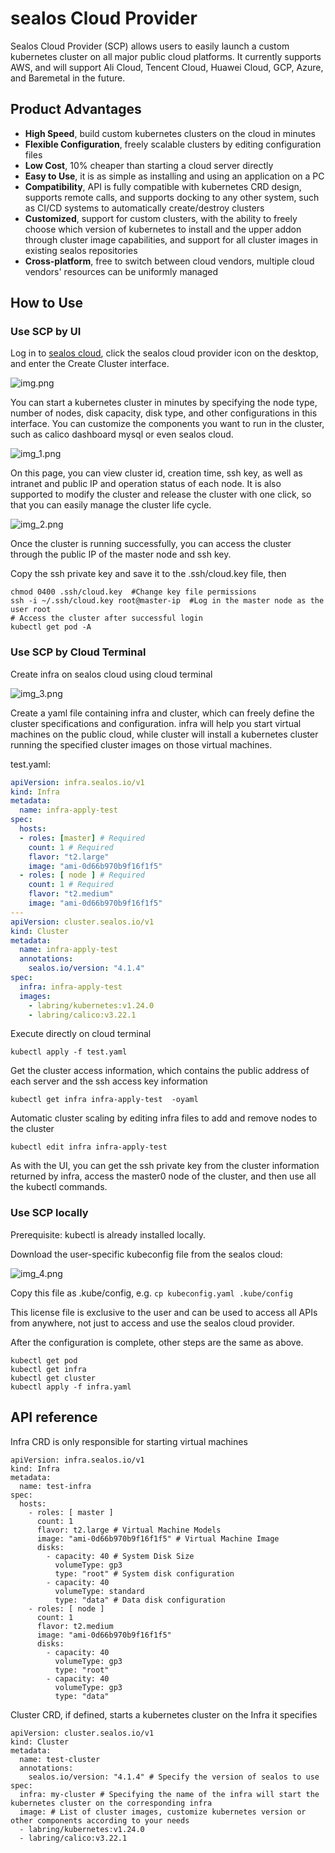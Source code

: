 # sealos Cloud Provider

Sealos Cloud Provider (SCP)
allows users to easily launch a custom kubernetes cluster on all major public cloud platforms.
It currently supports AWS, and will support Ali Cloud, Tencent Cloud, Huawei Cloud, GCP, Azure, and Baremetal in the future.

## Product Advantages

* **High Speed**, build custom kubernetes clusters on the cloud in minutes
* **Flexible Configuration**, freely scalable clusters by editing configuration files
* **Low Cost**, 10% cheaper than starting a cloud server directly
* **Easy to Use**, it is as simple as installing and using an application on a PC
* **Compatibility**, API is fully compatible with kubernetes CRD design, supports remote calls, and supports docking to any other system, such as CI/CD systems to automatically create/destroy clusters
* **Customized**, support for custom clusters, with the ability to freely choose which version of kubernetes to install and the upper addon through cluster image capabilities, and support for all cluster images in existing sealos repositories
* **Cross-platform**, free to switch between cloud vendors, multiple cloud vendors' resources can be uniformly managed

## How to Use

### Use SCP by UI

Log in to [sealos cloud](https://cloud.sealos.io), click the sealos cloud provider icon on the desktop, and enter the Create Cluster interface.

![img.png](img.png)

You can start a kubernetes cluster in minutes by specifying the node type, number of nodes, disk capacity, disk type, and other configurations in this interface. You can customize the components you want to run in the cluster, such as calico dashboard mysql or even sealos cloud.

![img_1.png](img_1.png)

On this page, you can view cluster id, creation time, ssh key, as well as intranet and public IP and operation status of each node. It is also supported to modify the cluster and release the cluster with one click, so that you can easily manage the cluster life cycle.

![img_2.png](img_2.png)

Once the cluster is running successfully, you can access the cluster through the public IP of the master node and ssh key.

Copy the ssh private key and save it to the .ssh/cloud.key file, then
```shell
chmod 0400 .ssh/cloud.key  #Change key file permissions
ssh -i ~/.ssh/cloud.key root@master-ip  #Log in the master node as the user root
# Access the cluster after successful login
kubectl get pod -A
```

### Use SCP by Cloud Terminal

Create infra on sealos cloud using cloud terminal

![img_3.png](img_3.png)

Create a yaml file containing infra and cluster, which can freely define the cluster specifications and configuration. infra will help you start virtual machines on the public cloud, while cluster will install a kubernetes cluster running the specified cluster images on those virtual machines.

test.yaml:
```yaml
apiVersion: infra.sealos.io/v1
kind: Infra
metadata:
  name: infra-apply-test
spec:
  hosts:
  - roles: [master] # Required
    count: 1 # Required
    flavor: "t2.large"
    image: "ami-0d66b970b9f16f1f5"
  - roles: [ node ] # Required
    count: 1 # Required
    flavor: "t2.medium"
    image: "ami-0d66b970b9f16f1f5"
---
apiVersion: cluster.sealos.io/v1
kind: Cluster
metadata:
  name: infra-apply-test
  annotations:
    sealos.io/version: "4.1.4" 
spec:
  infra: infra-apply-test
  images:
    - labring/kubernetes:v1.24.0
    - labring/calico:v3.22.1
```

Execute directly on cloud terminal
```shell
kubectl apply -f test.yaml
```

Get the cluster access information, which contains the public address of each server and the ssh access key information
```shell
kubectl get infra infra-apply-test  -oyaml
```

Automatic cluster scaling by editing infra files to add and remove nodes to the cluster
```shell
kubectl edit infra infra-apply-test
```

As with the UI, you can get the ssh private key from the cluster information returned by infra, access the master0 node of the cluster, and then use all the kubectl commands.


### Use SCP locally

Prerequisite: kubectl is already installed locally.

Download the user-specific kubeconfig file from the sealos cloud:

![img_4.png](img_4.png)

Copy this file as .kube/config, e.g. `cp kubeconfig.yaml .kube/config`

This license file is exclusive to the user and can be used to access all APIs from anywhere, not just to access and use the sealos cloud provider.

After the configuration is complete, other steps are the same as above.

```shell
kubectl get pod
kubectl get infra
kubectl get cluster
kubectl apply -f infra.yaml
```

## API reference

Infra CRD is only responsible for starting virtual machines
```shell
apiVersion: infra.sealos.io/v1
kind: Infra
metadata:
  name: test-infra
spec:
  hosts:
    - roles: [ master ]
      count: 1
      flavor: t2.large # Virtual Machine Models
      image: "ami-0d66b970b9f16f1f5" # Virtual Machine Image
      disks:
        - capacity: 40 # System Disk Size
          volumeType: gp3
          type: "root" # System disk configuration
        - capacity: 40
          volumeType: standard
          type: "data" # Data disk configuration
    - roles: [ node ]
      count: 1
      flavor: t2.medium
      image: "ami-0d66b970b9f16f1f5"
      disks:
        - capacity: 40
          volumeType: gp3
          type: "root"
        - capacity: 40
          volumeType: gp3
          type: "data"
```

Cluster CRD, if defined, starts a kubernetes cluster on the Infra it specifies

```shell
apiVersion: cluster.sealos.io/v1
kind: Cluster
metadata:
  name: test-cluster
  annotations:
    sealos.io/version: "4.1.4" # Specify the version of sealos to use
spec:
  infra: my-cluster # Specifying the name of the infra will start the kubernetes cluster on the corresponding infra
  image: # List of cluster images, customize kubernetes version or other components according to your needs
  - labring/kubernetes:v1.24.0
  - labring/calico:v3.22.1
```